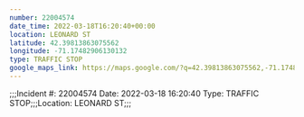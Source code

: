 ```yaml
---
number: 22004574
date_time: 2022-03-18T16:20:40+00:00
location: LEONARD ST
latitude: 42.39813863075562
longitude: -71.17482906130132
type: TRAFFIC STOP
google_maps_link: https://maps.google.com/?q=42.39813863075562,-71.17482906130132
---
```


;;;Incident #: 22004574  Date: 2022-03-18 16:20:40   Type: TRAFFIC STOP;;;Location: LEONARD ST;;;
